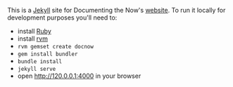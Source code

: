 This is a [Jekyll] site for Documenting the Now's [website]. To run it locally
for development purposes you'll need to:

* install [Ruby]
* install [rvm]
* `rvm gemset create docnow`
* `gem install bundler`
* `bundle install`
* `jekyll serve`
* open http://120.0.0.1:4000 in your browser

[Jekyll]: https://jekyllrb.com/
[Ruby]: https://www.ruby-lang.org/en/
[rvm]: https://rvm.io/rvm/install
[website]: http://www.docnow.io

